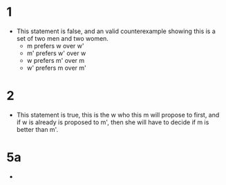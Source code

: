 # 1

-  This statement is false, and an valid counterexample showing this is a set of two men and two women.
	- m prefers w over w'
	- m' prefers w' over w
	- w prefers m' over m
	- w' prefers m over m'

# 2
- This statement is true, this is the w who this m will propose to first, and if w is already is proposed to m', then she will have to decide if m is better than m'. 

# 5a 
- 